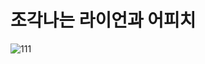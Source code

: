 # 조각나는 라이언과 어피치

![111](https://user-images.githubusercontent.com/76833478/162528522-33f97b4e-471c-4fbb-ba2d-29671b4c2903.gif)
